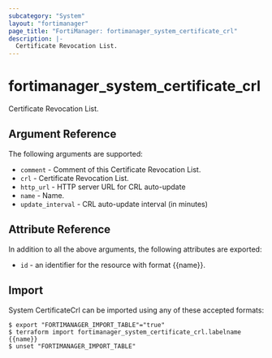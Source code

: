 ```yaml
---
subcategory: "System"
layout: "fortimanager"
page_title: "FortiManager: fortimanager_system_certificate_crl"
description: |-
  Certificate Revocation List.
---
```


# fortimanager_system_certificate_crl
Certificate Revocation List.

## Argument Reference


The following arguments are supported:


* `comment` - Comment of this Certificate Revocation List.
* `crl` - Certificate Revocation List.
* `http_url` - HTTP server URL for CRL auto-update
* `name` - Name.
* `update_interval` - CRL auto-update interval (in minutes)


## Attribute Reference

In addition to all the above arguments, the following attributes are exported:
* `id` - an identifier for the resource with format {{name}}.

## Import

System CertificateCrl can be imported using any of these accepted formats:
```
$ export "FORTIMANAGER_IMPORT_TABLE"="true"
$ terraform import fortimanager_system_certificate_crl.labelname {{name}}
$ unset "FORTIMANAGER_IMPORT_TABLE"
```

